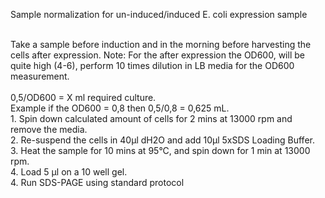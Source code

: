 Sample normalization for un-induced/induced E. coli expression sample

<br />Take a sample before induction and in the morning before harvesting the cells after expression.
Note: For the after expression the OD600, will be quite high (4-6), perform 10 times dilution in LB media for the OD600 measurement.
<br />
<br />0,5/OD600 = X ml required culture.
<br />Example if the OD600 = 0,8 then 0,5/0,8 = 0,625 mL.
<br />1. Spin down calculated amount of cells for 2 mins at 13000 rpm and remove the media.
<br />2. Re-suspend the cells in 40μl dH2O and add 10μl 5xSDS Loading Buffer.
<br />3. Heat the sample for 10 mins at 95°C, and spin down for 1 min at 13000 rpm.
<br />4. Load 5 μl on a 10 well gel.
<br />4. Run SDS-PAGE using standard protocol